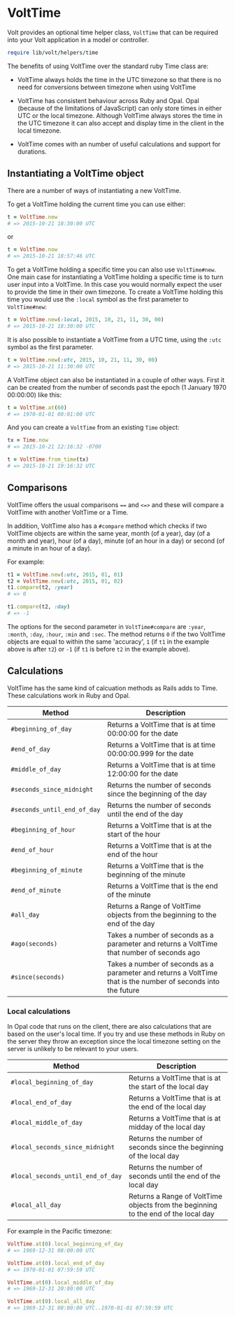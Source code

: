 # VoltTime

Volt provides an optional time helper class, `VoltTime` that can be required into your Volt application in a model or controller.

```ruby
require lib/volt/helpers/time
```

The benefits of using VoltTime over the standard ruby Time class are:

* VoltTime always holds the time in the UTC timezone so that there is no need for conversions between timezone when using VoltTime

* VoltTime has consistent behaviour across Ruby and Opal. Opal (because of the limitations of JavaScript) can only store times in either 
UTC or the local timezone. Although VoltTime always stores 
the time in the UTC timezone it can also accept and display time in the client in the 
local timezone.

* VoltTime comes with an number of useful calculations and support for durations.  

## Instantiating a VoltTime object

There are a number of ways of instantiating a new VoltTime.

To get a VoltTime holding the current time you can use either:

```ruby
t = VoltTime.new
# => 2015-10-21 18:30:00 UTC
```

or

```ruby
t = VoltTime.now
# => 2015-10-21 18:57:46 UTC
```

To get a VoltTime holding a specific time you can also use `VoltTime#new`. One main case for instantiating a VoltTime holding a specific 
time is to turn user input into a VoltTime. In this case you would normally expect the user to provide the time in 
their own timezone. 
To create a VoltTime holding this time you would use the `:local` symbol as the first parameter to `VoltTime#new`:

```ruby
t = VoltTime.new(:local, 2015, 10, 21, 11, 30, 00)
# => 2015-10-21 18:30:00 UTC
```

It is also possible to instantiate a VoltTime from a UTC time, using the `:utc` symbol as the first parameter.

```ruby
t = VoltTime.new(:utc, 2015, 10, 21, 11, 30, 00)
# => 2015-10-21 11:30:00 UTC
```

A VoltTime object can also be instantiated in a couple of other ways. First it can be created from the number of seconds past
the epoch (1 January 1970 00:00:00) like this:

```ruby
t = VoltTime.at(60)
# => 1970-01-01 00:01:00 UTC
```

And you can create a `VoltTime` from an existing `Time` object:

```ruby
tx = Time.now
# => 2015-10-21 12:16:32 -0700

t = VoltTime.from_time(tx)
# => 2015-10-21 19:16:32 UTC
```

## Comparisons

VoltTime offers the usual comparisons ``==`` and `<=>` and these will compare a VoltTime with another VoltTime or a Time.

In addition, VoltTime also has a `#compare` method which checks if two VoltTime objects are within the same year, month (of a year), day (of a month and year), hour (of a day), minute (of an hour in a day) or second (of a minute in an hour of a day).

For example:

```ruby
t1 = VoltTime.new(:utc, 2015, 01, 01)
t2 = VoltTime.new(:utc, 2015, 01, 02)
t1.compare(t2, :year)
# => 0

t1.compare(t2, :day)
# => -1
```

The options for the second parameter in `VoltTime#compare` are `:year`, `:month`, `:day`, `:hour`, `:min` and `:sec`. The method returns `0` if the two VoltTime objects are equal to within the same 'accuracy', `1` (if `t1` in the example above is after `t2`) or `-1` (if `t1` is before `t2` in the example above).

## Calculations

VoltTime has the same kind of calcuation methods as Rails adds to Time. These calculations work in Ruby and Opal.

| Method              | Description                                              |
|---------------------|----------------------------------------------------------|
| `#beginning_of_day` | Returns a VoltTime that is at time 00:00:00 for the date |
| `#end_of_day`       | Returns a VoltTime that is at time 00:00:00.999 for the date |
| `#middle_of_day` | Returns a VoltTime that is at time 12:00:00 for the date |
| `#seconds_since_midnight` | Returns the number of seconds since the beginning of the day |
| `#seconds_until_end_of_day` | Returns the number of seconds until the end of the day |
| `#beginning_of_hour` | Returns a VoltTime that is at the start of the hour |
| `#end_of_hour` | Returns a VoltTime that is at the end of the hour |
| `#beginning_of_minute` | Returns a VoltTime that is the beginning of the minute |
| `#end_of_minute` | Returns a VoltTime that is the end of the minute |
| `#all_day` | Returns a Range of VoltTime objects from the beginning to the end of the day |
| `#ago(seconds)` | Takes a number of seconds as a parameter and returns a VoltTime that number of seconds ago |
| `#since(seconds)` | Takes a number of seconds as a parameter and returns a VoltTime that is the number of seconds into the future |

### Local calculations

In Opal code that runs on the client, there are also calculations that are based on the user's local time. 
If you try and use these methods in Ruby on the server they throw an exception since the local timezone setting on the server is unlikely to be relevant to your users.


| Method              | Description                                              |
|---------------------|----------------------------------------------------------|
| `#local_beginning_of_day` | Returns a VoltTime that is at the start of the local day |
| `#local_end_of_day`       | Returns a VoltTime that is at the end of the local day |
| `#local_middle_of_day` | Returns a VoltTime that is at midday of the local day |
| `#local_seconds_since_midnight` | Returns the number of seconds since the beginning of the local day |
| `#local_seconds_until_end_of_day` | Returns the number of seconds until the end of the local day |
| `#local_all_day` | Returns a Range of VoltTime objects from the beginning to the end of the local day |

For example in the Pacific timezone:

```ruby
VoltTime.at(0).local_beginning_of_day
# => 1969-12-31 08:00:00 UTC

VoltTime.at(0).local_end_of_day
# => 1970-01-01 07:59:59 UTC

VoltTime.at(0).local_middle_of_day
# => 1969-12-31 20:00:00 UTC

VoltTime.at(0).local_all_day
# => 1969-12-31 08:00:00 UTC..1970-01-01 07:59:59 UTC
```
